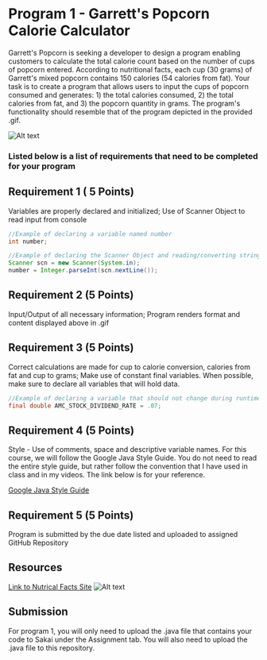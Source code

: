 # Program 1 - Garrett's Popcorn Calorie Calculator

Garrett's Popcorn is seeking a developer to design a program enabling customers to calculate the total calorie count based on the number of cups of popcorn entered. According to nutritional facts, each cup (30 grams) of Garrett's mixed popcorn contains 150 calories (54 calories from fat). Your task is to create a program that allows users to input the cups of popcorn consumed and generates: 1) the total calories consumed, 2) the total calories from fat, and 3) the popcorn quantity in grams. The program's functionality should resemble that of the program depicted in the provided .gif.


![Alt text](https://instructorc.github.io/site/slides/java/images/intro/program_one_gif.gif "Program 1 Execution Example")

### Listed below is a list of requirements that need to be completed for your program

## Requirement 1 ( 5 Points)

Variables are properly declared and initialized; Use of Scanner Object to read input from console
```java
//Example of declaring a variable named number
int number; 

//Example of declaring the Scanner Object and reading/converting string data into integer
Scanner scn = new Scanner(System.in);
number = Integer.parseInt(scn.nextLine()); 
```

## Requirement 2 (5 Points)
Input/Output of all necessary information; Program renders format and content displayed above in .gif 


## Requirement 3 (5 Points)
Correct calculations are made for cup to calorie conversion, calories from fat and cup to grams; Make use of constant final variables.  When possible, make sure to declare all variables that will hold data.
```java
//Example of declaring a variable that should not change during runtime
final double AMC_STOCK_DIVIDEND_RATE = .07;
```

## Requirement 4 (5 Points)
Style - Use of comments, space and descriptive variable names.  For this course, we will follow the Google Java Style Guide.  You do not need to read the entire style guide, but rather follow the convention that I have used in class and in my videos.  The link below is for your reference.

[Google Java Style Guide](https://google.github.io/styleguide/javaguide.html)

## Requirement 5 (5 Points)
Program is submitted by the due date listed and uploaded to assigned GitHub Repository



## Resources
[Link to Nutrical Facts Site](https://www.nutritionix.com/i/garrett-popcorn-shops/garrett-mix/581d840270aa658137d9ddd6)
![Alt text](https://instructorc.github.io/site/slides/java/images/intro/garretts_nutritional_label.PNG "Garretts Nutritional Facts")

## Submission
For program 1, you will only need to upload the .java file that contains your code to Sakai under the Assignment tab. You will also need to upload the .java file to this repository. 
